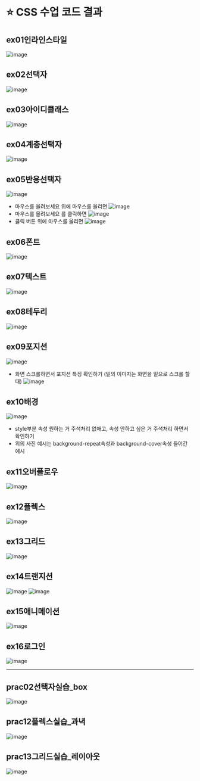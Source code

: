 # ⭐ CSS 수업 코드 결과
## ex01인라인스타일
![image](https://github.com/minnjeee/SWCamp/assets/125025921/db702b51-68d6-4fb6-b603-8d1f07d5cd04)
## ex02선택자
![image](https://github.com/minnjeee/SWCamp/assets/125025921/b21ca08d-defb-4799-b3d0-1ecc89b9e5fd)
## ex03아이디클래스
![image](https://github.com/minnjeee/SWCamp/assets/125025921/5182fbf5-7890-4e20-8bad-ebc2c01a1532)
## ex04계층선택자
![image](https://github.com/minnjeee/SWCamp/assets/125025921/539e16f2-c11d-4d7d-8d28-b299832ddc4e)
## ex05반응선택자
![image](https://github.com/minnjeee/SWCamp/assets/125025921/9de686fb-714d-420d-93fd-9aad61a88f54)
- 마우스를 올려보세요 위에 마우스를 올리면
  ![image](https://github.com/minnjeee/SWCamp/assets/125025921/dca1c519-4eb8-47e7-9607-3e720efcbf6c)
- 마우스를 올려보세요 를 클릭하면
  ![image](https://github.com/minnjeee/SWCamp/assets/125025921/1dbe08e2-fb44-4968-866b-2fd06cddc0c9)
- 클릭 버튼 위에 마우스를 올리면
  ![image](https://github.com/minnjeee/SWCamp/assets/125025921/5d7f907b-a0a3-4e28-830c-589685338f3d)
## ex06폰트
![image](https://github.com/minnjeee/SWCamp/assets/125025921/54ab02fc-d5a9-41c0-9d44-843c33717192)
## ex07텍스트
![image](https://github.com/minnjeee/SWCamp/assets/125025921/2e088e54-d733-45aa-bee2-771e68d67e84)
## ex08테두리
![image](https://github.com/minnjeee/SWCamp/assets/125025921/9d4401ed-bfe7-4b8d-a163-a7e13996bac7)
## ex09포지션
![image](https://github.com/minnjeee/SWCamp/assets/125025921/03f8476f-8c01-4f65-a2b9-2df3783e168c)
- 화면 스크롤하면서 포지션 특징 확인하기 (밑의 이미지는 화면을 밑으로 스크롤 할 때)
  ![image](https://github.com/minnjeee/SWCamp/assets/125025921/c407a64c-c4aa-4297-8260-ec9b459bb2ff)
## ex10배경
![image](https://github.com/minnjeee/SWCamp/assets/125025921/1c3f2439-baeb-488a-a69a-0d8a0af25a77)
- style부분 속성 원하는 거 주석처리 없애고, 속성 안하고 싶은 거 주석처리 하면서 확인하기
- 위의 사진 예시는 background-repeat속성과 background-cover속성 들어간 예시
## ex11오버플로우
![image](https://github.com/minnjeee/SWCamp/assets/125025921/095b8cc3-c4bc-4376-a3e8-0b26ddedfe1f)
## ex12플렉스
![image](https://github.com/minnjeee/SWCamp/assets/125025921/496ea97f-8ad0-47fb-8a21-01638853e6ad)
## ex13그리드
![image](https://github.com/minnjeee/SWCamp/assets/125025921/09200aa0-a485-45aa-8587-706ba34863ed)
## ex14트랜지션
![image](https://github.com/minnjeee/SWCamp/assets/125025921/dca0456d-c804-4472-afc1-aec89749a9d6)
![image](https://github.com/minnjeee/SWCamp/assets/125025921/70028709-7b9b-43ad-a4b1-03de45b8c0a0)
## ex15애니메이션
![image](https://github.com/minnjeee/SWCamp/assets/125025921/7b8d2d2a-4357-4a4a-b827-bec43bffa3f3)
## ex16로그인
![image](https://github.com/minnjeee/SWCamp/assets/125025921/76357de5-4018-40d6-a6c6-a59774c5597c)


---
## prac02선택자실습_box
![image](https://github.com/minnjeee/SWCamp/assets/125025921/5460c743-a09e-4956-be4b-5a5ecbb7d1a8)
## prac12플렉스실습_과녁
![image](https://github.com/minnjeee/SWCamp/assets/125025921/2cb69ba4-9686-4530-899b-aabe46e98ee2)
## prac13그리드실습_레이아웃
![image](https://github.com/minnjeee/SWCamp/assets/125025921/f78f2685-2655-44f3-a471-80bb6fd3370c)
